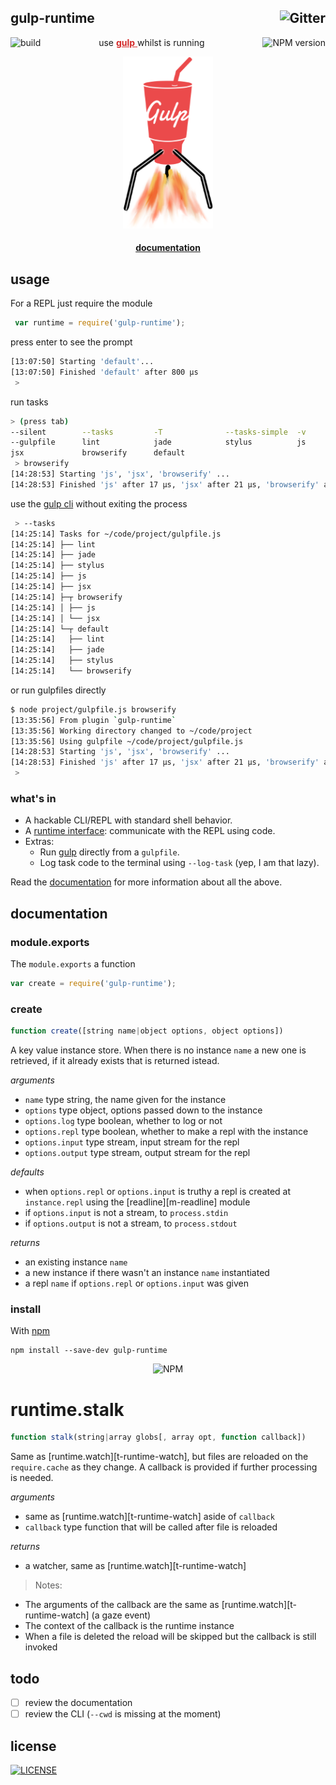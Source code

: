 

## gulp-runtime [<img alt="Gitter" align="right" src="https://badges.gitter.im/Join Chat.svg"/>](https://gitter.im/stringparser/gulp-runtime?utm_source=badge&utm_medium=badge&utm_campaign=pr-badge&utm_content=body_badge)

[<img alt="build" src="http://img.shields.io/travis/stringparser/gulp-runtime/master.svg?style=flat-square" align="left"/>](https://travis-ci.org/stringparser/gulp-runtime/builds)

[<img alt="NPM version" src="http://img.shields.io/npm/v/gulp-runtime.svg?style=flat-square" align="right"/>](http://www.npmjs.org/package/gulp-runtime)

<p align="center">
  use
  <a href="https://github.com/gulpjs/gulp" style="color:#D32929;">
    <b>gulp</b>
  </a>
  whilst is running
</p>
<p align="center"><a href="https://github.com/gulpjs/gulp">
  <img height=275 src="./docs/gulp-runtime.png"/>
</a></p>
<h4 align="center" style="border-bottom:0;">
  <a href="./docs">documentation</a>
</h4>

## usage

For a REPL just require the module

```js
 var runtime = require('gulp-runtime');
```
press enter to see the prompt

```sh
[13:07:50] Starting 'default'...
[13:07:50] Finished 'default' after 800 μs
 >
```
run tasks

```sh
> (press tab)
--silent        --tasks         -T              --tasks-simple  -v              --version       --require
--gulpfile      lint            jade            stylus          js
jsx             browserify      default
 > browserify
[14:28:53] Starting 'js', 'jsx', 'browserify' ...
[14:28:53] Finished 'js' after 17 μs, 'jsx' after 21 μs, 'browserify' after 27 μs
```

use the [gulp cli][x-gulp-cli] without exiting the process

````sh
 > --tasks
[14:25:14] Tasks for ~/code/project/gulpfile.js
[14:25:14] ├── lint
[14:25:14] ├── jade
[14:25:14] ├── stylus
[14:25:14] ├── js
[14:25:14] ├── jsx
[14:25:14] ├─┬ browserify
[14:25:14] │ ├── js
[14:25:14] │ └── jsx
[14:25:14] └─┬ default
[14:25:14]   ├── lint
[14:25:14]   ├── jade
[14:25:14]   ├── stylus
[14:25:14]   └── browserify
````

or run gulpfiles directly

````sh
$ node project/gulpfile.js browserify
[13:35:56] From plugin `gulp-runtime`
[13:35:56] Working directory changed to ~/code/project
[13:35:56] Using gulpfile ~/code/project/gulpfile.js
[14:28:53] Starting 'js', 'jsx', 'browserify' ...
[14:28:53] Finished 'js' after 17 μs, 'jsx' after 21 μs, 'browserify' after 27 μs  
 >
````

### what's in
- A hackable CLI/REPL with standard shell behavior.
- A [runtime interface][x-runtime]: communicate with the REPL using code.
- Extras:
   + Run [gulp][x-gulp] directly from a `gulpfile`.
   + Log task code to the terminal using `--log-task` (yep, I am  that lazy).

Read the [documentation](docs) for more information about all the above.

## documentation

### module.exports

The `module.exports` a function

```js
var create = require('gulp-runtime');
```

### create
```js
function create([string name|object options, object options])
```
A key value instance store. When there is no instance `name`
a new one is retrieved, if it already exists that is returned istead.

_arguments_
 - `name` type string, the name given for the instance
 - `options` type object, options passed down to the instance
  - `options.log` type boolean, whether to log or not
  - `options.repl` type boolean, whether to make a repl with the instance
  - `options.input` type stream, input stream for the repl
  - `options.output` type stream, output stream for the repl

_defaults_
 - when `options.repl` or `options.input` is truthy a repl is created
  at `instance.repl` using the [readline][m-readline] module
  - if `options.input` is not a stream, to `process.stdin`
  - if `options.output` is not a stream, to `process.stdout`

_returns_
 - an existing instance `name`
 - a new instance if there wasn't an instance `name` instantiated
 - a repl `name` if `options.repl` or `options.input` was given

### install

With [npm][x-npm]

    npm install --save-dev gulp-runtime

<div align="center">
  <img src="https://nodei.co/npm/gulp-runtime.png?downloads=true&downloadRank=true&stars=true" alt="NPM"/>
</div>

# runtime.stalk
```js
function stalk(string|array globs[, array opt, function callback])
```
Same as [runtime.watch][t-runtime-watch], but files are
 reloaded on the `require.cache` as they change. A callback is
  provided if further processing is needed.

_arguments_
 - same as [runtime.watch][t-runtime-watch] aside of `callback`
 - `callback` type function that will be called after file is reloaded

_returns_
 - a watcher, same as [runtime.watch][t-runtime-watch]

> Notes:
 - The arguments of the callback are the same as
 [runtime.watch][t-runtime-watch] (a gaze event)
 - The context of the callback is the runtime instance
 - When a file is deleted the reload will be skipped but the
callback is still invoked


## todo

 - [ ] review the documentation
 - [ ] review the CLI (`--cwd` is missing at the moment)

## license

[<img alt="LICENSE" src="http://img.shields.io/npm/l/gulp-runtime.svg?style=flat-square"/>](http://opensource.org/licenses/MIT)


[x-npm]: https://www.npmjs.org
[x-gulp]: https://github.com/gulpjs/gulp
[x-gulp-cli]: https://github.com/gulpjs/gulp/blob/master/docs/CLI.md

[x-runtime]: https://github.com/stringparser/runtime
[x-through2]: https://www.npmjs.org/package/through2
